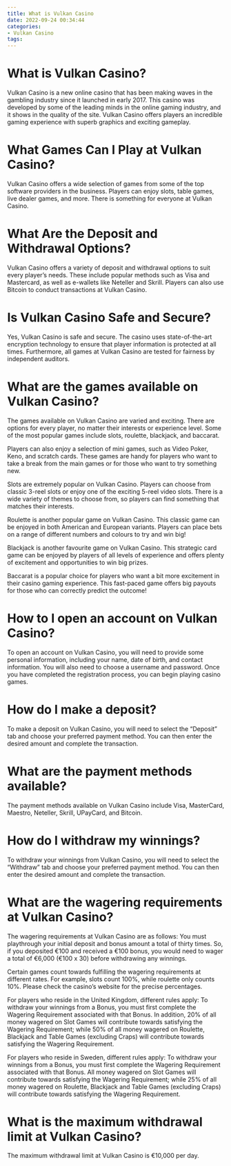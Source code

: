 ```yaml
---
title: What is Vulkan Casino
date: 2022-09-24 00:34:44
categories:
- Vulkan Casino
tags:
---
```



#  What is Vulkan Casino?

Vulkan Casino is a new online casino that has been making waves in the gambling industry since it launched in early 2017. This casino was developed by some of the leading minds in the online gaming industry, and it shows in the quality of the site. Vulkan Casino offers players an incredible gaming experience with superb graphics and exciting gameplay.

# What Games Can I Play at Vulkan Casino?

Vulkan Casino offers a wide selection of games from some of the top software providers in the business. Players can enjoy slots, table games, live dealer games, and more. There is something for everyone at Vulkan Casino.

# What Are the Deposit and Withdrawal Options?

Vulkan Casino offers a variety of deposit and withdrawal options to suit every player’s needs. These include popular methods such as Visa and Mastercard, as well as e-wallets like Neteller and Skrill. Players can also use Bitcoin to conduct transactions at Vulkan Casino.

# Is Vulkan Casino Safe and Secure?

Yes, Vulkan Casino is safe and secure. The casino uses state-of-the-art encryption technology to ensure that player information is protected at all times. Furthermore, all games at Vulkan Casino are tested for fairness by independent auditors.

#  What are the games available on Vulkan Casino?

The games available on Vulkan Casino are varied and exciting. There are options for every player, no matter their interests or experience level. Some of the most popular games include slots, roulette, blackjack, and baccarat.

Players can also enjoy a selection of mini games, such as Video Poker, Keno, and scratch cards. These games are handy for players who want to take a break from the main games or for those who want to try something new.

Slots are extremely popular on Vulkan Casino. Players can choose from classic 3-reel slots or enjoy one of the exciting 5-reel video slots. There is a wide variety of themes to choose from, so players can find something that matches their interests.

Roulette is another popular game on Vulkan Casino. This classic game can be enjoyed in both American and European variants. Players can place bets on a range of different numbers and colours to try and win big!

Blackjack is another favourite game on Vulkan Casino. This strategic card game can be enjoyed by players of all levels of experience and offers plenty of excitement and opportunities to win big prizes.

Baccarat is a popular choice for players who want a bit more excitement in their casino gaming experience. This fast-paced game offers big payouts for those who can correctly predict the outcome!

#  How to I open an account on Vulkan Casino?

To open an account on Vulkan Casino, you will need to provide some personal information, including your name, date of birth, and contact information. You will also need to choose a username and password. Once you have completed the registration process, you can begin playing casino games.

# How do I make a deposit?

To make a deposit on Vulkan Casino, you will need to select the “Deposit” tab and choose your preferred payment method. You can then enter the desired amount and complete the transaction.

# What are the payment methods available?

The payment methods available on Vulkan Casino include Visa, MasterCard, Maestro, Neteller, Skrill, UPayCard, and Bitcoin.

# How do I withdraw my winnings?

To withdraw your winnings from Vulkan Casino, you will need to select the “Withdraw” tab and choose your preferred payment method. You can then enter the desired amount and complete the transaction.

#  What are the wagering requirements at Vulkan Casino?

The wagering requirements at Vulkan Casino are as follows: You must playthrough your initial deposit and bonus amount a total of thirty times. So, if you deposited €100 and received a €100 bonus, you would need to wager a total of €6,000 (€100 x 30) before withdrawing any winnings.

Certain games count towards fulfilling the wagering requirements at different rates. For example, slots count 100%, while roulette only counts 10%. Please check the casino’s website for the precise percentages.

For players who reside in the United Kingdom, different rules apply: To withdraw your winnings from a Bonus, you must first complete the Wagering Requirement associated with that Bonus. In addition, 20% of all money wagered on Slot Games will contribute towards satisfying the Wagering Requirement; while 50% of all money wagered on Roulette, Blackjack and Table Games (excluding Craps) will contribute towards satisfying the Wagering Requirement.

For players who reside in Sweden, different rules apply: To withdraw your winnings from a Bonus, you must first complete the Wagering Requirement associated with that Bonus. All money wagered on Slot Games will contribute towards satisfying the Wagering Requirement; while 25% of all money wagered on Roulette, Blackjack and Table Games (excluding Craps) will contribute towards satisfying the Wagering Requirement.

#  What is the maximum withdrawal limit at Vulkan Casino?

The maximum withdrawal limit at Vulkan Casino is €10,000 per day.